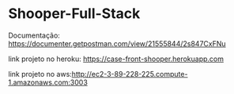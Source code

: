 # Shooper-Full-Stack

Documentação: https://documenter.getpostman.com/view/21555844/2s847CxFNu

link projeto no heroku: https://case-front-shooper.herokuapp.com

link projeto no aws:http://ec2-3-89-228-225.compute-1.amazonaws.com:3003

